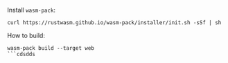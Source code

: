 Install `wasm-pack`:  
```
curl https://rustwasm.github.io/wasm-pack/installer/init.sh -sSf | sh
```

How to build:
```
wasm-pack build --target web
```cdsdds